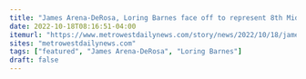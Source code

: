 ```yaml
---
title: "James Arena-DeRosa, Loring Barnes face off to represent 8th Middlesex District"
date: 2022-10-18T08:16:51-04:00
itemurl: "https://www.metrowestdailynews.com/story/news/2022/10/18/james-arena-derosa-loring-barnes-face-off-8th-middlesex-district-ma/8175590001/"
sites: "metrowestdailynews.com"
tags: ["featured", "James Arena-DeRosa", "Loring Barnes"]
draft: false
---
```



